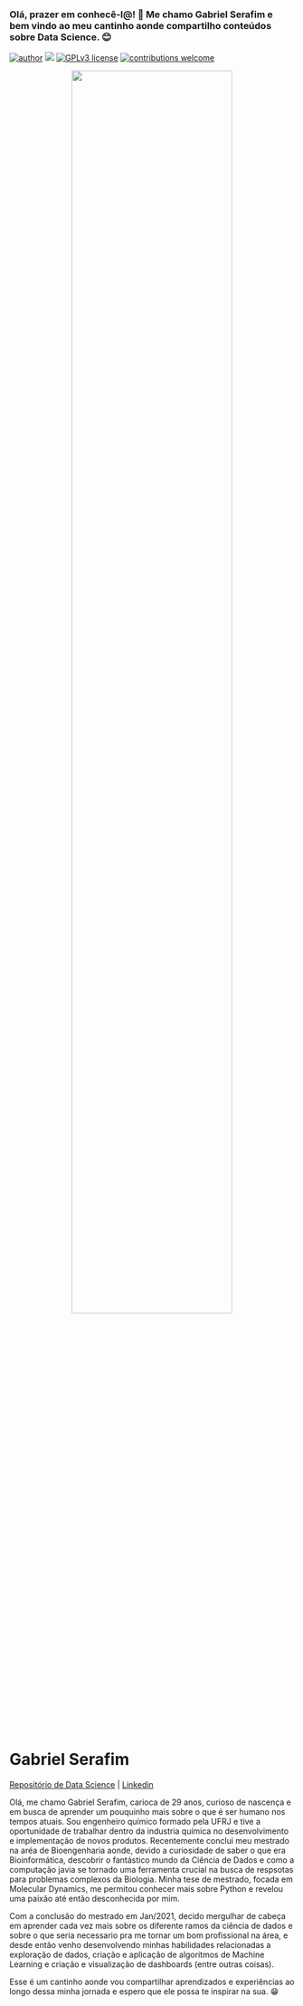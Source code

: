### Olá, prazer em conhecê-l@! :wave: Me chamo Gabriel Serafim e bem vindo ao meu cantinho aonde compartilho conteúdos sobre Data Science. :blush:

[![author](https://img.shields.io/badge/author-gnserafim-red.svg)](https://www.linkedin.com/in/gnserafim/) [![](https://img.shields.io/badge/python-3.7+-blue.svg)](https://www.python.org/downloads/release/python-365/) [![GPLv3 license](https://img.shields.io/badge/License-GPLv3-blue.svg)](http://perso.crans.org/besson/LICENSE.html) [![contributions welcome](https://img.shields.io/badge/contributions-welcome-brightgreen.svg?style=flat)]()

<p align="center">
  <img src="https://i2.wp.com/www.fusiontechnology.in/blog/wp-content/uploads/2021/03/Data-Science-vs.-Big-Data-vs.jpg?resize=768%2C432" width = 75%>
</p>

# Gabriel Serafim

[Repositório de Data Science]() | [Linkedin](https://www.linkedin.com/in/gnserafim/) 

Olá, me chamo Gabriel Serafim, carioca de 29 anos, curioso de nascença e em busca de aprender um pouquinho mais sobre o que é ser humano nos tempos atuais. Sou engenheiro químico formado pela UFRJ e tive a oportunidade de trabalhar dentro da industria química no desenvolvimento e implementação de novos produtos. Recentemente conclui meu mestrado na aréa de Bioengenharia aonde, devido a curiosidade de saber o que era Bioinformática, descobrir o fantástico mundo da Ciência de Dados e como a computação javia se tornado uma ferramenta crucial na busca de respsotas para problemas complexos da Biologia. Minha tese de mestrado, focada em Molecular Dynamics, me permitou conhecer mais sobre Python e revelou uma paixão até então desconhecida por mim.

Com a conclusão do mestrado em Jan/2021, decido mergulhar de cabeça em aprender cada vez mais sobre os diferente ramos da ciência de dados e sobre o que seria necessario pra me tornar um bom profissional na área, e desde então venho desenvolvendo minhas habilidades relacionadas a exploração de dados, criação e aplicação de algoritmos de Machine Learning e criação e visualização de dashboards (entre outras coisas).

Esse é um cantinho aonde vou compartilhar aprendizados e experiências ao longo dessa minha jornada e espero que ele possa te inspirar na sua. :grin:


<!--
**gnserafim/gnserafim** is a ✨ _special_ ✨ repository because its `README.md` (this file) appears on your GitHub profile.

Here are some ideas to get you started:

- 🔭 I’m currently working on ...
- 🌱 I’m currently learning ...
- 👯 I’m looking to collaborate on ...
- 🤔 I’m looking for help with ...
- 💬 Ask me about ...
- 📫 How to reach me: ...
- 😄 Pronouns: ...
- ⚡ Fun fact: ...
-->
